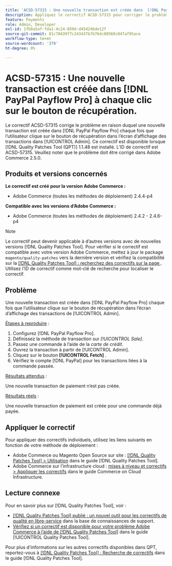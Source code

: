 ```yaml
---
title: 'ACSD-57315 : Une nouvelle transaction est créée dans  [!DNL PayPal Payflow Pro]  chaque fois que l’utilisateur clique sur le bouton de récupération.'
description: Appliquez le correctif ACSD-57315 pour corriger le problème Adobe Commerce en raison duquel une nouvelle transaction est créée dans  [!DNL PayPal Payflow Pro]  chaque fois que l’utilisateur clique sur le bouton de récupération dans l’écran d’affichage des transactions dans [!UICONTROL Admin].
feature: Payments
role: Admin, Developer
exl-id: 1fb8a5af-fda1-4c24-859d-d45424bde12f
source-git-commit: 81c78439f7c243437b7b76dc80560c847af95ace
workflow-type: tm+mt
source-wordcount: '379'
ht-degree: 0%

---
```


# ACSD-57315 : Une nouvelle transaction est créée dans [!DNL PayPal Payflow Pro] à chaque clic sur le bouton de récupération.

Le correctif ACSD-57315 corrige le problème en raison duquel une nouvelle transaction est créée dans [!DNL PayPal Payflow Pro] chaque fois que l’utilisateur clique sur le bouton de récupération dans l’écran d’affichage des transactions dans [!UICONTROL Admin]. Ce correctif est disponible lorsque [!DNL Quality Patches Tool (QPT)] 1.1.48 est installé. L’ID de correctif est ACSD-57315. Veuillez noter que le problème doit être corrigé dans Adobe Commerce 2.5.0.

## Produits et versions concernés

**Le correctif est créé pour la version Adobe Commerce :**

* Adobe Commerce (toutes les méthodes de déploiement) 2.4.4-p4

**Compatible avec les versions d’Adobe Commerce :**

* Adobe Commerce (toutes les méthodes de déploiement) 2.4.2 - 2.4.6-p4

>[!NOTE]
>
>Le correctif peut devenir applicable à d’autres versions avec de nouvelles versions [!DNL Quality Patches Tool]. Pour vérifier si le correctif est compatible avec votre version Adobe Commerce, mettez à jour le package `magento/quality-patches` vers la dernière version et vérifiez la compatibilité sur la [[!DNL Quality Patches Tool] : recherchez des correctifs sur la page ](https://experienceleague.adobe.com/tools/commerce-quality-patches/index.html). Utilisez l’ID de correctif comme mot-clé de recherche pour localiser le correctif.

## Problème

Une nouvelle transaction est créée dans [!DNL PayPal Payflow Pro] chaque fois que l’utilisateur clique sur le bouton de récupération dans l’écran d’affichage des transactions de [!UICONTROL Admin].

<u>Étapes à reproduire</u> :

1. Configurez [!DNL PayPal Payflow Pro].
1. Définissez la méthode de transaction sur *[!UICONTROL Sale]*.
1. Passez une commande à l’aide de la *carte de crédit*.
1. Ouvrez la transaction à partir de [!UICONTROL Admin].
1. Cliquez sur le bouton **[!UICONTROL Fetch]** .
1. Vérifiez le compte [!DNL PayPal] pour les transactions liées à la commande passée.

<u>Résultats attendus</u> :

Une nouvelle transaction de paiement n’est pas créée.

<u>Résultats réels</u> :

Une nouvelle transaction de paiement est créée pour une commande déjà payée.

## Appliquer le correctif

Pour appliquer des correctifs individuels, utilisez les liens suivants en fonction de votre méthode de déploiement :

* Adobe Commerce ou Magento Open Source sur site : [[!DNL Quality Patches Tool] > Utilisation](/help/tools/quality-patches-tool/usage.md) dans le guide [!DNL Quality Patches Tool].
* Adobe Commerce sur l’infrastructure cloud : [mises à niveau et correctifs > Appliquer les correctifs](https://experienceleague.adobe.com/docs/commerce-cloud-service/user-guide/develop/upgrade/apply-patches.html) dans le guide Commerce on Cloud Infrastructure.

## Lecture connexe

Pour en savoir plus sur [!DNL Quality Patches Tool], voir :

* [[!DNL Quality Patches Tool] publié : un nouvel outil pour les correctifs de qualité en libre-service](https://experienceleague.adobe.com/en/docs/commerce-knowledge-base/kb/announcements/commerce-announcements/magento-quality-patches-released-new-tool-to-self-serve-quality-patches) dans la base de connaissances de support.
* [Vérifiez si un correctif est disponible pour votre problème Adobe Commerce à l’aide de  [!DNL Quality Patches Tool]](/help/tools/quality-patches-tool/patches-available-in-qpt/check-patch-for-magento-issue-with-magento-quality-patches.md) dans le guide [!UICONTROL Quality Patches Tool].


Pour plus d&#39;informations sur les autres correctifs disponibles dans QPT, reportez-vous à [[!DNL Quality Patches Tool] : Recherche de correctifs](https://experienceleague.adobe.com/tools/commerce-quality-patches/index.html) dans le guide [!DNL Quality Patches Tool].
